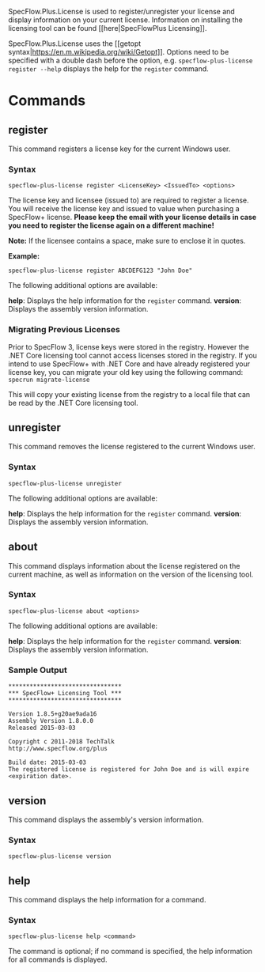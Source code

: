 SpecFlow.Plus.License is used to register/unregister your license and display information on your current license. Information on installing the licensing tool can be found [[here|SpecFlowPlus Licensing]].

SpecFlow.Plus.License uses the [[getopt syntax|https://en.m.wikipedia.org/wiki/Getopt]]. Options need to be specified with a double dash before the option, e.g. `specflow-plus-license register --help` displays the help for the `register` command.

# Commands

## register

This command registers a license key for the current Windows user.

### Syntax

`specflow-plus-license register <LicenseKey> <IssuedTo> <options>`

The license key and licensee (issued to) are required to register a license. You will receive the license key and issued to value when purchasing a SpecFlow+ license. **Please keep the email with your license details in case you need to register the license again on a different machine!**

**Note:** If the licensee contains a space, make sure to enclose it in quotes.

**Example:**

`specflow-plus-license register ABCDEFG123 "John Doe"`

The following additional options are available:

**help**: Displays the help information for  the `register` command.
**version**: Displays the assembly version information.


### Migrating Previous Licenses

Prior to SpecFlow 3, license keys were stored in the registry. However the .NET Core licensing tool cannot access licenses stored in the registry. If you intend to use SpecFlow+ with .NET Core and have already registered your license key, you can migrate your old key using the following command:
`specrun migrate-license`

This will copy your existing license from the registry to a local file that can be read by the .NET Core licensing tool.

## unregister

This command removes the license registered to the current Windows user.

### Syntax

`specflow-plus-license unregister`

The following additional options are available:

**help**: Displays the help information for  the `register` command.
**version**: Displays the assembly version information.

## about

This command displays information about the license registered on the current machine, as well as information on the version of the licensing tool.

### Syntax

`specflow-plus-license about <options>`

The following additional options are available:

**help**: Displays the help information for  the `register` command.
**version**: Displays the assembly version information.

### Sample Output

```
********************************
*** SpecFlow+ Licensing Tool ***
********************************

Version 1.8.5+g20ae9ada16
Assembly Version 1.8.0.0
Released 2015-03-03

Copyright c 2011-2018 TechTalk
http://www.specflow.org/plus

Build date: 2015-03-03
The registered license is registered for John Doe and is will expire <expiration date>.
```


## version

This command displays the assembly's version information.

### Syntax

`specflow-plus-license version`

## help

This command displays the help information for a command.

### Syntax

`specflow-plus-license help <command>`


The command is optional; if no command is specified, the help information for all commands is displayed.




